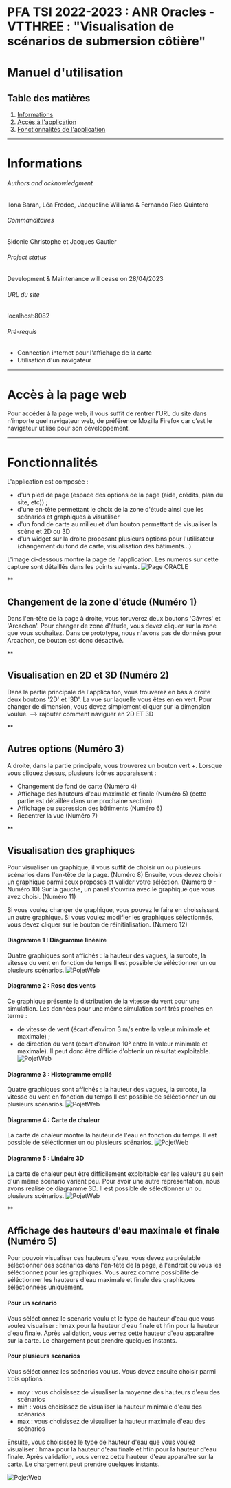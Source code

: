 # PFA TSI 2022-2023 : ANR Oracles - VTTHREE : "Visualisation de scénarios de submersion côtière"

Manuel d'utilisation
=======

## Table des matières
1. [Informations](#Informations)
2. [Accès à l'application](#Accès-à-la-page-WEB)
3. [Fonctionnalités de l'application](#Fonctionnalités)

***
# Informations
###### Authors and acknowledgment
Ilona Baran, Léa Fredoc, Jacqueline Williams & Fernando Rico Quintero
###### Commanditaires
Sidonie Christophe et Jacques Gautier
###### Project status
Development & Maintenance will cease on 28/04/2023
###### URL du site
localhost:8082
###### Pré-requis
+ Connection internet pour l'affichage de la carte  
+ Utilisation d'un navigateur


***
# Accès à la page web
Pour accéder à la page web, il vous suffit de rentrer l’URL du site dans n’importe quel navigateur web, de préférence Mozilla Firefox car c’est le navigateur utilisé pour son développement.

***
# Fonctionnalités 
L'application est composée :
+ d'un pied de page (espace des options de la page (aide, crédits, plan du site, etc)) ;
+ d'une en-tête permettant le choix de la zone d'étude ainsi que les scénarios et graphiques à visualiser
+ d'un fond de carte au milieu et d'un bouton permettant de visualiser la scène et 2D ou 3D
+ d'un widget sur la droite proposant plusieurs options pour l'utilisateur (changement du fond de carte, visualisation des bâtiments...)

L'image ci-dessous montre la page de l'application. Les numéros sur cette capture sont détaillés dans les points suivants. 
![Page ORACLE](img/readme/app.png)


**
## Changement de la zone d'étude (Numéro 1)
Dans l'en-tête de la page à droite, vous toruverez deux boutons 'Gâvres' et 'Arcachon'. Pour changer de zone d'étude, vous devez cliquer sur la zone que vous souhaitez.
Dans ce prototype, nous n'avons pas de données pour Arcachon, ce bouton est donc désactivé.

**
## Visualisation en 2D et 3D (Numéro 2)
Dans la partie principale de l'applicaiton, vous trouverez en bas à droite deux boutons '2D' et '3D'. La vue sur laquelle vous êtes en en vert. Pour changer de dimension, vous devez simplement cliquer sur la dimension voulue.
-->  rajouter comment naviguer en 2D ET 3D

**
## Autres options (Numéro 3)
A droite, dans la partie principale, vous trouverez un bouton vert +. Lorsque vous cliquez dessus, plusieurs icônes apparaissent :
+ Changement de fond de carte (Numéro 4)
+ Affichage des hauteurs d'eau maximale et finale (Numéro 5) (cette partie est détaillée dans une prochaine section)
+ Affichage ou supression des bâtiments (Numéro 6)
+ Recentrer la vue (Numéro 7)

**
## Visualisation des graphiques
Pour visualiser un graphique, il vous suffit de choisir un ou plusieurs scénarios dans l'en-tête de la page. (Numéro 8)
Ensuite, vous devez choisir un graphique parmi ceux proposés et valider votre séléction. (Numéro 9 - Numéro 10)
Sur la gauche, un panel s'ouvrira avec le graphique que vous avez choisi. (Numéro 11)

Si vous voulez changer de graphique, vous pouvez le faire en choississant un autre graphique.
Si vous voulez modifier les graphiques séléctionnés, vous devez cliquer sur le bouton de réinitialisation. (Numéro 12)

#### Diagramme 1 : Diagramme linéaire
Quatre graphiques sont affichés : la hauteur des vagues, la surcote, la vitesse du vent en fonction du temps
Il est possible de séléctionner un ou plusieurs scénarios.
![PojetWeb](img/readme/line.png)

#### Diagramme 2 : Rose des vents
Ce graphique présente la distribution de la vitesse du vent pour une simulation.
Les données pour une même simulation sont très proches en terme :
+ de vitesse de vent (écart d’environ 3 m/s entre la valeur minimale et maximale) ;
+ de direction du vent (écart d’environ 10° entre la valeur minimale et maximale). 
Il peut donc être difficle d'obtenir un résultat exploitable.
![PojetWeb](img/readme/windrose.png)

#### Diagramme 3 : Histogramme empilé
Quatre graphiques sont affichés : la hauteur des vagues, la surcote, la vitesse du vent en fonction du temps
Il est possible de séléctionner un ou plusieurs scénarios.
![PojetWeb](img/readme/histogram.png)

#### Diagramme 4 : Carte de chaleur
La carte de chaleur montre la hauteur de l'eau en fonction du temps. 
Il est possible de séléctionner un ou plusieurs scénarios.
![PojetWeb](img/readme/heatmap.png)

#### Diagramme 5 : Linéaire 3D
La carte de chaleur peut être difficilement exploitable car les valeurs au sein d'un même scénario varient peu. Pour avoir une autre représentation, nous avons réalisé ce diagramme 3D. 
Il est possible de séléctionner un ou plusieurs scénarios.
![PojetWeb](img/readme/3d.png)

**
## Affichage des hauteurs d'eau maximale et finale (Numéro 5)
Pour pouvoir visualiser ces hauteurs d'eau, vous devez au préalable séléctionner des scénarios dans l'en-tête de la page, à l'endroit où vous les séléctionnez pour les graphiques. Vous aurez comme possibilité de séléctionner les hauteurs d'eau maximale et finale des graphiques séléctionnées uniquement. 

#### Pour un scénario
Vous séléctionnez le scénario voulu et le type de hauteur d'eau que vous voulez visualiser : hmax pour la hauteur d'eau finale et hfin pour la hauteur d'eau finale. Après validation, vous verrez cette hauteur d'eau apparaître sur la carte. Le chargement peut prendre quelques instants.

#### Pour plusieurs scénarios
Vous séléctionnez les scénarios voulus. Vous devez ensuite choisir parmi trois options : 
+ moy : vous choisissez de visualiser la moyenne des hauteurs d'eau des scénarios
+ min : vous choisissez de visualiser la hauteur minimale d'eau des scénarios
+ max : vous choisissez de visualiser la hauteur maximale d'eau des scénarios

Ensuite, vous choisissez le type de hauteur d'eau que vous voulez visualiser : hmax pour la hauteur d'eau finale et hfin pour la hauteur d'eau finale. Après validation, vous verrez cette hauteur d'eau apparaître sur la carte. Le chargement peut prendre quelques instants.

![PojetWeb](img/readme/eau.png)
